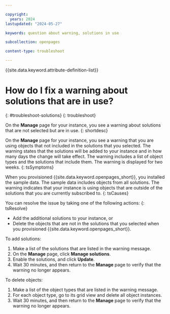 ```yaml
---

copyright:
  years: 2024
lastupdated: "2024-05-27"

keywords: question about warning, solutions in use

subcollection: openpages

content-type: troubleshoot

---
```




{{site.data.keyword.attribute-definition-list}}






# How do I fix a warning about solutions that are in use?
{: #troubleshoot-solutions}
{: troubleshoot}







On the **Manage** page for your instance, you see a warning about solutions that are not selected but are in use.
{: shortdesc}






On the **Manage** page for your instance, you see a warning that you are using objects that not included in the solutions that you selected. The warning states that the solutions will be added to your instance and in how many days the change will take effect. The warning includes a list of object types and the solutions that include them. The warning is displayed for two weeks.
{: tsSymptoms}

When you provisioned {{site.data.keyword.openpages_short}}, you installed the sample data. The sample data includes objects from all solutions. The warning indicates that your instance is using objects that are outside of the solutions that you are currently subscribed to.
{: tsCauses}

You can resolve the issue by taking one of the following actions:
{: tsResolve}

- Add the additional solutions to your instance, or
- Delete the objects that are not in the solutions that you selected when you provisioned {{site.data.keyword.openpages_short}}.

To add solutions:
1. Make a list of the solutions that are listed in the warning message.
2. On the **Manage** page, click **Manage solutions**.
3. Enable the solutions, and click **Update**.
4. Wait 30 minutes, and then return to the **Manage** page to verify that the warning no longer appears.

To delete objects:
1. Make a list of the object types that are listed in the warning message.
2. For each object type, go to its grid view and delete all object instances.
3. Wait 30 minutes, and then return to the **Manage** page to verify that the warning no longer appears.

